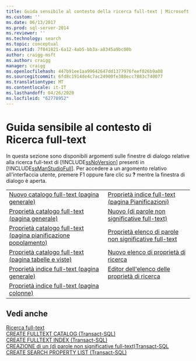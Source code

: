 ```yaml
---
title: Guida sensibile al contesto della ricerca full-text | Microsoft Docs
ms.custom: ''
ms.date: 06/13/2017
ms.prod: sql-server-2014
ms.reviewer: ''
ms.technology: search
ms.topic: conceptual
ms.assetid: 7f041821-6a12-4ab5-bb3a-a8345a9bc00b
author: craigg-msft
ms.author: craigg
manager: craigg
ms.openlocfilehash: 447b91ee1aa99642647dd1377976feef026b9a08
ms.sourcegitcommit: 6fd8c1914de4c7ac24900fe388ecc7883c740077
ms.translationtype: MT
ms.contentlocale: it-IT
ms.lasthandoff: 04/26/2020
ms.locfileid: "62778952"
---
```

# <a name="full-text-search-f1-help"></a>Guida sensibile al contesto di Ricerca full-text
  In questa sezione sono disponibili argomenti sulle finestre di dialogo relative alla ricerca full-text di [!INCLUDE[ssNoVersion](../includes/ssnoversion-md.md)] presenti in [!INCLUDE[ssManStudioFull](../includes/ssmanstudiofull-md.md)]. Per accedere a un argomento relativo all'interfaccia utente, premere F1 oppure fare clic su **?** mentre la finestra di dialogo è aperta.  
  
|||  
|-|-|  
|[Nuovo catalogo full-text &#40;pagina generale&#41;](new-full-text-catalog-general-page.md)|[Proprietà indice full-text &#40;pagina Pianificazioni&#41;](../../2014/database-engine/full-text-index-properties-schedules-page.md)|  
|[Proprietà catalogo full-text &#40;pagina generale&#41;](../../2014/database-engine/full-text-catalog-properties-general-page.md)|[Nuovo &#40;di parole non significative full-text&#41;](../../2014/database-engine/new-full-text-stoplist-general-page.md)|  
|[Proprietà catalogo full-text &#40;pagina pianificazione popolamento&#41;](../../2014/database-engine/full-text-catalog-properties-population-schedule-page.md)|[Proprietà elenco di parole non significative full-text](../../2014/database-engine/full-text-stoplist-properties.md)|  
|[Proprietà catalogo full-text &#40;pagina tabelle e viste&#41;](../../2014/database-engine/full-text-catalog-properties-tables-and-views-page.md)|[Nuovo elenco di proprietà di ricerca](../../2014/database-engine/new-search-property-list.md)|  
|[Proprietà indice full-text &#40;pagina generale&#41;](../../2014/database-engine/full-text-index-properties-general-page.md)|[Editor dell'elenco delle proprietà di ricerca](../../2014/database-engine/search-property-list-editor.md)|  
|[Proprietà indice full-text &#40;pagina colonne&#41;](../../2014/database-engine/full-text-index-properties-columns-page.md)||  
  
## <a name="see-also"></a>Vedi anche  
 [Ricerca full-text](../relational-databases/search/full-text-search.md)   
 [CREATE FULLTEXT CATALOG &#40;Transact-SQL&#41;](/sql/t-sql/statements/create-fulltext-catalog-transact-sql)   
 [CREATE FULLTEXT INDEX &#40;Transact-SQL&#41;](/sql/t-sql/statements/create-fulltext-index-transact-sql)   
 [CREAZIONE di un &#40;di parole non significative full-text&#41;Transact-SQL](/sql/t-sql/statements/create-fulltext-stoplist-transact-sql)   
 [CREATE SEARCH PROPERTY LIST &#40;Transact-SQL&#41;](/sql/t-sql/statements/create-search-property-list-transact-sql)  
  
  
